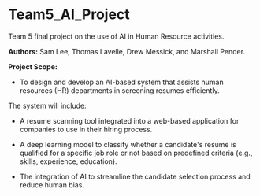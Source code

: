 # Team5_AI_Project

Team 5 final project on the use of AI in Human Resource activities. 

**Authors:** Sam Lee, Thomas Lavelle, Drew Messick, and Marshall Pender.  

**Project Scope:** 

- To design and develop an AI-based system that assists human resources (HR) departments in screening resumes efficiently. 

The system will include:

- A resume scanning tool integrated into a web-based application for companies to use in their hiring process.

- A deep learning model to classify whether a candidate's resume is qualified for a specific job role or not based on predefined criteria (e.g., skills, experience, education).

- The integration of AI to streamline the candidate selection process and reduce human bias.

